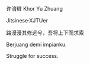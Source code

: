 许淯粧 Khor Yu Zhuang

Jitsinese·XJTUer

路漫漫其修远兮，吾将上下而求索

Berjuang demi impianku.

Struggle for success.

